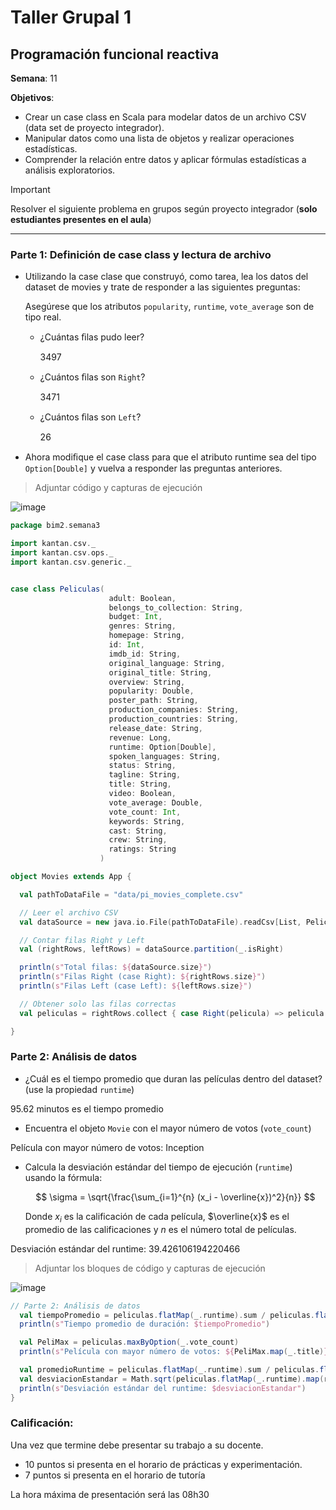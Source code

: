 # Taller Grupal  1
## Programación funcional reactiva

**Semana**: 11

**Objetivos**:

- Crear un case class en Scala para modelar datos de un archivo CSV (data set de proyecto integrador).
- Manipular datos como una lista de objetos y realizar operaciones estadísticas.
- Comprender la relación entre datos y aplicar fórmulas estadísticas a análisis exploratorios.

> [!IMPORTANT]
> Resolver el siguiente problema en grupos según proyecto integrador (**solo estudiantes presentes en el aula**)

***



### Parte 1: Definición de case class y lectura de archivo

- Utilizando la case clase que construyó, como tarea, lea los datos del dataset de movies y trate de responder a las siguientes preguntas:

  Asegúrese que los atributos `popularity`, `runtime`, `vote_average` son de tipo real.

  - ¿Cuántas ﬁlas pudo leer?

    3497

  - ¿Cuántos ﬁlas son `Right`?
 
    3471

  - ¿Cuántos ﬁlas son `Left`?

    26
    
- Ahora modiﬁque el case class para que el atributo runtime sea del tipo
`Option[Double]` y vuelva a responder las preguntas anteriores.


> Adjuntar código y capturas de ejecución

![image](https://github.com/user-attachments/assets/1a2ec733-f9e1-45c9-8d61-a985f8bf9d09)



```scala
package bim2.semana3

import kantan.csv._
import kantan.csv.ops._
import kantan.csv.generic._


case class Peliculas(
                      adult: Boolean,
                      belongs_to_collection: String,
                      budget: Int,
                      genres: String,
                      homepage: String,
                      id: Int,
                      imdb_id: String,
                      original_language: String,
                      original_title: String,
                      overview: String,
                      popularity: Double,
                      poster_path: String,
                      production_companies: String,
                      production_countries: String,
                      release_date: String,
                      revenue: Long,
                      runtime: Option[Double],
                      spoken_languages: String,
                      status: String,
                      tagline: String,
                      title: String,
                      video: Boolean,
                      vote_average: Double,
                      vote_count: Int,
                      keywords: String,
                      cast: String,
                      crew: String,
                      ratings: String
                    )

object Movies extends App {

  val pathToDataFile = "data/pi_movies_complete.csv"

  // Leer el archivo CSV
  val dataSource = new java.io.File(pathToDataFile).readCsv[List, Peliculas](rfc.withHeader.withCellSeparator(';'))

  // Contar filas Right y Left
  val (rightRows, leftRows) = dataSource.partition(_.isRight)

  println(s"Total filas: ${dataSource.size}")
  println(s"Filas Right (case Right): ${rightRows.size}")
  println(s"Filas Left (case Left): ${leftRows.size}")

  // Obtener solo las filas correctas
  val peliculas = rightRows.collect { case Right(pelicula) => pelicula }

}


```

### Parte 2: Análisis de datos

- ¿Cuál es el tiempo promedio que duran las películas dentro del dataset? (use la propiedad `runtime`)

95.62 minutos es el tiempo promedio
  
- Encuentra el objeto `Movie` con el mayor número de votos (`vote_count`)

Película con mayor número de votos: Inception 

- Calcula la desviación estándar del tiempo de ejecución (`runtime`) usando la fórmula:

  $$
  \sigma = \sqrt{\frac{\sum_{i=1}^{n} (x_i - \overline{x})^2}{n}}
  $$

  Donde $x_i$ es la calificación de cada película, $\overline{x}$ es el promedio de las calificaciones y $n$ es el número total de películas.


Desviación estándar del runtime: 39.426106194220466
> Adjuntar los bloques de código y capturas de ejecución

![image](https://github.com/user-attachments/assets/a9b84347-92ef-4e78-aa26-a189fa09bc2b)


``` scala
// Parte 2: Análisis de datos
  val tiempoPromedio = peliculas.flatMap(_.runtime).sum / peliculas.flatMap(_.runtime).size
  println(s"Tiempo promedio de duración: $tiempoPromedio")

  val PeliMax = peliculas.maxByOption(_.vote_count)
  println(s"Película con mayor número de votos: ${PeliMax.map(_.title)}")

  val promedioRuntime = peliculas.flatMap(_.runtime).sum / peliculas.flatMap(_.runtime).size
  val desviacionEstandar = Math.sqrt(peliculas.flatMap(_.runtime).map(rt => Math.pow(rt - promedioRuntime, 2)).sum / peliculas.flatMap(_.runtime).size)
  println(s"Desviación estándar del runtime: $desviacionEstandar")
}

```
### Calificación:

Una vez que termine debe presentar su trabajo a su docente.

- 10 puntos si presenta en el horario de prácticas y experimentación.
- 7 puntos si presenta en el horario de tutoría

La hora máxima de presentación será las 08h30
